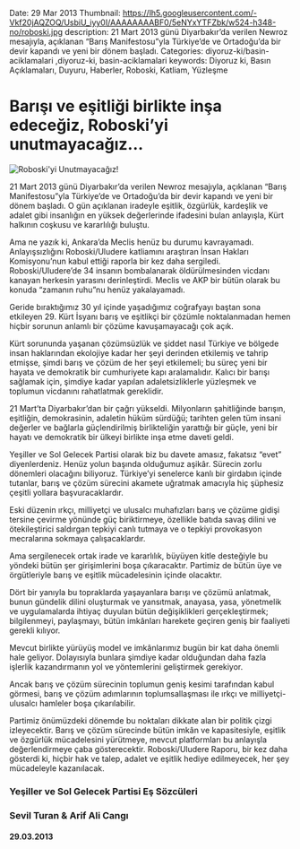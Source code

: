 Date: 29 Mar 2013
Thumbnail: https://lh5.googleusercontent.com/-Vkf20jAQZOQ/UsbiU_iyy0I/AAAAAAAABF0/5eNYxYTFZbk/w524-h348-no/roboski.jpg
description: 21 Mart 2013 günü Diyarbakır’da verilen Newroz mesajıyla, açıklanan “Barış Manifestosu”yla Türkiye’de ve Ortadoğu’da bir devir kapandı ve yeni bir dönem başladı.
Categories: diyoruz-ki/basin-aciklamalari ,diyoruz-ki, basin-aciklamalari
keywords: Diyoruz ki, Basın Açıklamaları, Duyuru, Haberler, Roboski, Katliam, Yüzleşme

# Barışı ve eşitliği birlikte inşa edeceğiz, Roboski’yi unutmayacağız...

![Roboski'yi Unutmayacağız!](https://lh5.googleusercontent.com/-Vkf20jAQZOQ/UsbiU_iyy0I/AAAAAAAABF0/5eNYxYTFZbk/w524-h348-no/roboski.jpg)


21 Mart 2013 günü Diyarbakır’da verilen Newroz mesajıyla, açıklanan “Barış Manifestosu”yla Türkiye’de ve Ortadoğu’da bir devir kapandı ve yeni bir dönem başladı. O gün açıklanan iradeyle eşitlik, özgürlük, kardeşlik ve adalet gibi insanlığın en yüksek değerlerinde ifadesini bulan anlayışla, Kürt halkının coşkusu ve kararlılığı buluştu. 

Ama ne yazık ki, Ankara’da Meclis henüz bu durumu kavrayamadı. Anlayışsızlığını Roboski/Uludere katliamını araştıran İnsan Hakları Komisyonu’nun kabul ettiği raporla bir kez daha sergiledi. Roboski/Uludere’de 34 insanın bombalanarak öldürülmesinden vicdanı kanayan herkesin yarasını derinleştirdi. Meclis ve AKP bir bütün olarak bu konuda “zamanın ruhu”nu henüz yakalayamadı. 

Geride bıraktığımız 30 yıl içinde yaşadığımız coğrafyayı baştan sona etkileyen 29. Kürt İsyanı barış ve eşitlikçi bir çözümle noktalanmadan hemen hiçbir sorunun anlamlı bir çözüme kavuşamayacağı çok açık. 

Kürt sorununda yaşanan çözümsüzlük ve şiddet nasıl Türkiye ve bölgede insan haklarından ekolojiye kadar her şeyi derinden etkilemiş ve tahrip etmişse, şimdi barış ve çözüm de her şeyi etkilemeli; bu süreç yeni bir hayata ve demokratik bir cumhuriyete kapı aralamalıdır. Kalıcı bir barışı sağlamak için, şimdiye kadar yapılan adaletsizliklerle yüzleşmek ve toplumun vicdanını rahatlatmak gereklidir. 

21 Mart’ta Diyarbakır’dan bir çağrı yükseldi. Milyonların şahitliğinde barışın, eşitliğin, demokrasinin, adaletin hüküm sürdüğü; tarihten gelen tüm insani değerler ve bağlarla güçlendirilmiş birlikteliğin yarattığı bir güçle, yeni bir hayatı ve demokratik bir ülkeyi birlikte inşa etme daveti geldi.

Yeşiller ve Sol Gelecek Partisi olarak biz bu davete amasız, fakatsız “evet” diyenlerdeniz. 
Henüz yolun başında olduğumuz aşikâr. Sürecin zorlu dönemleri olacağını biliyoruz. Türkiye’yi senelerce kanlı bir girdabın içinde tutanlar, barış ve çözüm sürecini akamete uğratmak amacıyla hiç şüphesiz çeşitli yollara başvuracaklardır. 

Eski düzenin ırkçı, milliyetçi ve ulusalcı muhafızları barış ve çözüme gidişi tersine çevirme yönünde güç biriktirmeye, özellikle batıda savaş dilini ve ötekileştirici saldırgan tepkiyi canlı tutmaya ve o tepkiyi provokasyon mecralarına sokmaya çalışacaklardır. 

Ama sergilenecek ortak irade ve kararlılık, büyüyen kitle desteğiyle bu yöndeki bütün şer girişimlerini boşa çıkaracaktır. Partimiz de bütün üye ve örgütleriyle barış ve eşitlik mücadelesinin içinde olacaktır. 

Dört bir yanıyla bu topraklarda yaşayanlara barışı ve çözümü anlatmak, bunun gündelik dilini oluşturmak ve yansıtmak, anayasa, yasa, yönetmelik ve uygulamalarda ihtiyaç duyulan bütün değişiklikleri gerçekleştirmek; bilgilenmeyi, paylaşmayı, bütün imkânları harekete geçiren geniş bir faaliyeti gerekli kılıyor.  

Mevcut birlikte yürüyüş model ve imkânlarımız bugün bir kat daha önemli hale geliyor. Dolayısıyla bunlara şimdiye kadar olduğundan daha fazla işlerlik kazandırmanın yol ve yöntemlerini geliştirmek gerekiyor. 

Ancak barış ve çözüm sürecinin toplumun geniş kesimi tarafından kabul görmesi, barış ve çözüm adımlarının toplumsallaşması ile ırkçı ve milliyetçi-ulusalcı hamleler boşa çıkarılabilir. 

Partimiz önümüzdeki dönemde bu noktaları dikkate alan bir politik çizgi izleyecektir. Barış ve çözüm sürecinde bütün imkân ve kapasitesiyle, eşitlik ve özgürlük mücadelesini yürütmeye, mevcut platformları bu anlayışla değerlendirmeye çaba gösterecektir. 
Roboski/Uludere Raporu, bir kez daha gösterdi ki, hiçbir hak ve talep, adalet ve eşitlik hediye edilmeyecek, her şey mücadeleyle kazanılacak.



### Yeşiller ve Sol Gelecek Partisi Eş Sözcüleri
### Sevil Turan & Arif Ali Cangı

#### 29.03.2013
